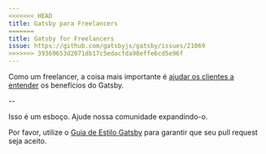 ```yaml
---
<<<<<<< HEAD
title: Gatsby para Freelancers
=======
title: Gatsby for Freelancers
issue: https://github.com/gatsbyjs/gatsby/issues/21069
>>>>>>> 39369653d2071db17c5edacfda90effe6cd5e96f
---
```


Como um freelancer, a coisa mais importante é [ajudar os clientes a entender](/docs/winning-over-clients) os benefícios do Gatsby.

--

Isso é um esboço. Ajude nossa comunidade expandindo-o.

Por favor, utilize o [Guia de Estilo Gatsby](/contributing/gatsby-style-guide/) para garantir que seu pull request seja aceito.
